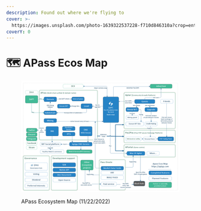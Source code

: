 ```yaml
---
description: Found out where we're flying to
cover: >-
  https://images.unsplash.com/photo-1639322537228-f710d846310a?crop=entropy&cs=tinysrgb&fm=jpg&ixid=MnwxOTcwMjR8MHwxfHNlYXJjaHwyfHxibG9ja2NoYWlufGVufDB8fHx8MTY3MDY5MTkzMw&ixlib=rb-4.0.3&q=80
coverY: 0
---
```


# 🗺 APass Ecos Map

<figure><img src="../.gitbook/assets/ecomap.png" alt=""><figcaption><p>APass Ecosystem Map (11/22/2022)</p></figcaption></figure>
